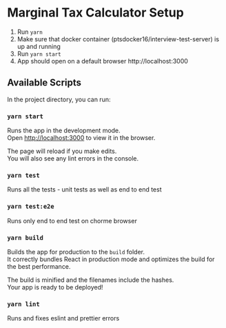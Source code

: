 # Marginal Tax Calculator Setup

1. Run `yarn`
2. Make sure that docker container (ptsdocker16/interview-test-server) is up and running 
3. Run `yarn start`
4. App should open on a default browser http://localhost:3000

## Available Scripts

In the project directory, you can run:

### `yarn start`

Runs the app in the development mode.\
Open [http://localhost:3000](http://localhost:3000) to view it in the browser.

The page will reload if you make edits.\
You will also see any lint errors in the console.

### `yarn test`

Runs all the tests - unit tests as well as end to end test

### `yarn test:e2e`

Runs only end to end test on chorme browser

### `yarn build`

Builds the app for production to the `build` folder.\
It correctly bundles React in production mode and optimizes the build for the best performance.

The build is minified and the filenames include the hashes.\
Your app is ready to be deployed!

### `yarn lint`
Runs and fixes eslint and prettier errors